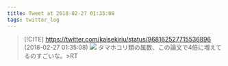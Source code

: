 ```yaml
---
title: Tweet at 2018-02-27 01:35:08
tags: twitter_log
---
```


> [!CITE] https://twitter.com/kaisekiriu/status/968162527715536896 (2018-02-27 01:35:08)
> ![](https://twitter.com/kaisekiriu/status/968162527715536896)
> タマホコリ類の属数、この論文で4倍に増えてるのすごいな。&gt;RT
